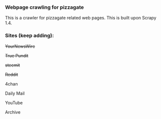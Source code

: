 ### Webpage crawling for pizzagate

This is a crawler for pizzagate related web pages. This is built upon Scrapy 1.4.

### Sites (keep adding):
~~YourNewsWire~~

~~True Pundit~~

~~steemit~~

~~Reddit~~

4chan

Daily Mail

YouTube

Archive

